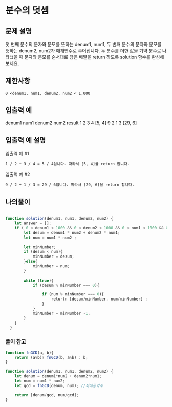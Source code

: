 # 분수의 덧셈

## 문제 설명
첫 번째 분수의 분자와 분모를 뜻하는 denum1, num1, 두 번째 분수의 분자와 분모를 뜻하는 denum2, num2가 매개변수로 주어집니다. 두 분수를 더한 값을 기약 분수로 나타냈을 때 분자와 분모를 순서대로 담은 배열을 return 하도록 solution 함수를 완성해보세요.

## 제한사항

    0 <denum1, num1, denum2, num2 < 1,000

## 입출력 예

denum1 	num1 	denum2 	num2 	result
1 	2 	3 	4 	[5, 4]
9 	2 	1 	3 	[29, 6]


## 입출력 예 설명

입출력 예 #1

    1 / 2 + 3 / 4 = 5 / 4입니다. 따라서 [5, 4]를 return 합니다.

입출력 예 #2

    9 / 2 + 1 / 3 = 29 / 6입니다. 따라서 [29, 6]을 return 합니다.

## 나의풀이

```js

function solution(denum1, num1, denum2, num2) {
    let answer = [];
    if ( 0 < denum1 < 1000 && 0 < denum2 < 1000 && 0 < num1 < 1000 && 0 < num2 < 1000){
        let desum = denum1 * num2 + denum2 * num1;
        let num = num1 * num2 ;
        
        let minNumber;
        if (desum < num){
            minNumber = desum;
        }else{
            minNumber = num;
        }
        
        while (true){
            if (desum % minNumber === 0){

                if (num % minNumber === 0){
                    returtn [desum/minNumber, num/minNumber] ;
                }
            }
            minNumber = minNumber -1;
        }
    }
  }

```




### 풀이 참고 

```js
function fnGCD(a, b){
    return (a%b)? fnGCD(b, a%b) : b;
}

function solution(denum1, num1, denum2, num2) {
    let denum = denum1*num2 + denum2*num1;
    let num = num1 * num2;
    let gcd = fnGCD(denum, num); //최대공약수

    return [denum/gcd, num/gcd];
}
```
